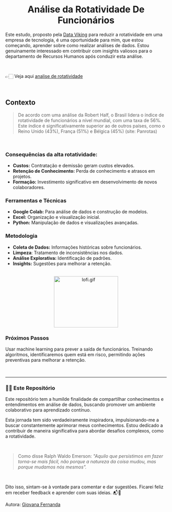 <div align="center">
  <h1>Análise da Rotatividade De Funcionários</h1>
</div>

  
Este estudo, proposto pela [Data Viking](https://www.linkedin.com/posts/data-viking_1%C2%BA-desafio-de-dados-by-data-viking-activity-7195747152193581056-WPrF?utm_source=share&utm_medium=member_desktop) para reduzir a rotatividade em uma empresa de tecnologia, é uma oportunidade para mim, que estou começando, aprender sobre como realizar análises de dados. Estou genuinamente interessado em contribuir com insights valiosos para o departamento de Recursos Humanos após conduzir esta análise.
 
<br>

👉🏻 Veja aqui [analise de rotatividade](https://github.com/Vannella/AnaliseRotatividade/blob/main/rotatividade2.ipynb)

<br>


## Contexto
> De acordo com uma análise da Robert Half, o Brasil lidera o índice de rotatividade de funcionários a nível mundial, com uma taxa de 56%. Este índice é significativamente superior ao de outros países, como o Reino Unido (43%), França (51%) e Bélgica (45%)​ (site: Panrotas)​​

<br>

### Consequências da alta rotatividade:

* **Custos:** Contratação e demissão geram custos elevados.<br>
* **Retenção de Conhecimento:** Perda de conhecimento e atrasos em projetos.<br>
* **Formação:** Investimento significativo em desenvolvimento de novos colaboradores.

### Ferramentas e Técnicas
* **Google Colab:** Para análise de dados e construção de modelos.
* **Excel:** Organização e visualização inicial.
* **Python:** Manipulação de dados e visualizações avançadas.

### Metodologia
* **Coleta de Dados:** Informações históricas sobre funcionários.
* **Limpeza**: Tratamento de inconsistências nos dados.
* **Análise Explorativa:** Identificação de padrões.
* **Insights:** Sugestões para melhorar a retenção.

<br>

<div align="center">
  <img src="https://media1.tenor.com/m/NqICjiecSfkAAAAd/leaving-job-i-think-you-should-leave-with-tim-robinson.gif" alt="lofi.gif"  width="200" height="160">
</div>

### Próximos Passos
Usar machine learning para prever a saída de funcionários. Treinando algoritmos, identificaremos quem está em risco, permitindo ações preventivas para melhorar a retenção.

<br>

 ---

### 👍🏻 Este Repositório <br>

Este repositório tem a humilde finalidade de compartilhar conhecimentos e entendimentos em análise de dados, buscando promover um ambiente colaborativo para aprendizado contínuo.<br>


Esta jornada tem sido verdadeiramente inspiradora, impulsionando-me a buscar constantemente aprimorar meus conhecimentos. Estou dedicado a contribuir de maneira significativa para abordar desafios complexos, como a rotatividade.

<br>

> Como disse Ralph Waldo Emerson: *"Aquilo que persistimos em fazer torna-se mais fácil, não porque a natureza da coisa mudou, mas porque mudamos nós mesmos".*

<br>

Dito isso, sintam-se à vontade para comentar e dar sugestões. Ficarei feliz em receber feedback e aprender com suas ideias. 📬📧

Autora: [Giovana Fernanda](https://github.com/Vannella)
   
